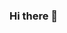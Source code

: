 ### Hi there 👋

<!--
**Olayinka-13/Olayinka-13** is a ✨ _special_ ✨ repository because its `README.md` (this file) appears on your GitHub profile.

Here are some ideas to get you started:
👋 Hi, my name is Olayinka.
👋 I'm a Data Analyst and Python Programmer.
👀 I’m interested in Data and Business Analytics.
🌱 I currently use Python to complement SQL and Power BI/Tableau in data querrying, manipulation and visualization.
📫 When I'm not coding, I'm either learning for further skill development or I am enjoying my leisure time watching movie.
💞️ I’m looking to collaborate on projects that would help me improve my skills and experience.
📫 How to reach me : Instagram/Twitter : @ibitowa
